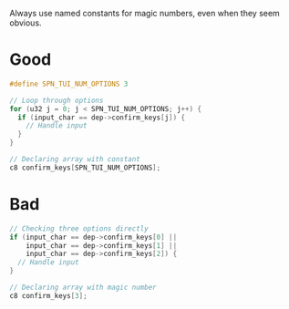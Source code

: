 Always use named constants for magic numbers, even when they seem obvious.

# Good
```c
#define SPN_TUI_NUM_OPTIONS 3

// Loop through options
for (u32 j = 0; j < SPN_TUI_NUM_OPTIONS; j++) {
  if (input_char == dep->confirm_keys[j]) {
    // Handle input
  }
}

// Declaring array with constant
c8 confirm_keys[SPN_TUI_NUM_OPTIONS];
```

# Bad
```c
// Checking three options directly
if (input_char == dep->confirm_keys[0] ||
    input_char == dep->confirm_keys[1] ||
    input_char == dep->confirm_keys[2]) {
  // Handle input
}

// Declaring array with magic number
c8 confirm_keys[3];
```
